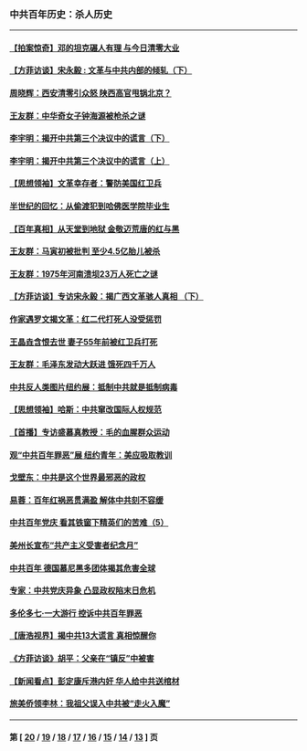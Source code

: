 ### 中共百年历史：杀人历史
---
#### [【拍案惊奇】邓的坦克碾人有理 与今日清零大业](../../pages/nf1176106/n13729574.md?08170430) 
#### [【方菲访谈】宋永毅 : 文革与中共内部的倾轧（下）](../../pages/nf1176106/n13486836.md?08170430) 
#### [周晓辉：西安清零引众怒 陕西高官甩锅北京？](../../pages/nf1176106/n13484627.md?08170430) 
#### [王友群：中华奇女子钟海源被枪杀之谜](../../pages/nf1176106/n13430555.md?08170430) 
#### [李宇明：揭开中共第三个决议中的谎言（下）](../../pages/nf1176106/n13389389.md?08170430) 
#### [李宇明：揭开中共第三个决议中的谎言（上）](../../pages/nf1176106/n13388697.md?08170430) 
#### [【思想领袖】文革幸存者：警防美国红卫兵](../../pages/nf1176106/n13339289.md?08170430) 
#### [半世纪的回忆：从偷渡犯到哈佛医学院毕业生](../../pages/nf1176106/n13345328.md?08170430) 
#### [【百年真相】从天堂到地狱 金敬迈荒唐的红与黑](../../pages/nf1176106/n13336995.md?08170430) 
#### [王友群：马寅初被批判 至少4.5亿胎儿被杀](../../pages/nf1176106/n13260313.md?08170430) 
#### [王友群：1975年河南溃坝23万人死亡之谜](../../pages/nf1176106/n13231576.md?08170430) 
#### [【方菲访谈】专访宋永毅：揭广西文革骇人真相 （下）](../../pages/nf1176106/n13209074.md?08170430) 
#### [作家遇罗文揭文革：红二代打死人没受惩罚](../../pages/nf1176106/n13205254.md?08170430) 
#### [王晶垚含恨去世 妻子55年前被红卫兵打死](../../pages/nf1176106/n13203590.md?08170430) 
#### [王友群：毛泽东发动大跃进 饿死四千万人](../../pages/nf1176106/n13177158.md?08170430) 
#### [中共反人类图片纽约展：抵制中共就是抵制病毒](../../pages/nf1176106/n13115371.md?08170430) 
#### [【思想领袖】哈斯：中共窜改国际人权规范](../../pages/nf1176106/n13053647.md?08170430) 
#### [【首播】专访盛慕真教授：毛的血腥群众运动](../../pages/nf1176106/n13091782.md?08170430) 
#### [观“中共百年罪恶”展 纽约青年：美应吸取教训](../../pages/nf1176106/n13085246.md?08170430) 
#### [戈壁东：中共是这个世界最邪恶的政权](../../pages/nf1176106/n13085641.md?08170430) 
#### [易蓉：百年红祸恶贯满盈 解体中共刻不容缓](../../pages/nf1176106/n13084455.md?08170430) 
#### [中共百年党庆 看其铁窗下精英们的苦难（5）](../../pages/nf1176106/n13076766.md?08170430) 
#### [美州长宣布“共产主义受害者纪念月”](../../pages/nf1176106/n13074024.md?08170430) 
#### [中共百年 德国慕尼黑多团体揭其危害全球](../../pages/nf1176106/n13068873.md?08170430) 
#### [专家：中共党庆异象 凸显政权陷末日危机](../../pages/nf1176106/n13067084.md?08170430) 
#### [多伦多七·一大游行 控诉中共百年罪恶](../../pages/nf1176106/n13062043.md?08170430) 
#### [【唐浩视界】揭中共13大谎言 真相惊醒你](../../pages/nf1176106/n13065208.md?08170430) 
#### [《方菲访谈》胡平：父亲在“镇反”中被害](../../pages/nf1176106/n13064114.md?08170430) 
#### [【新闻看点】彭定康斥港内奸 华人给中共送棺材](../../pages/nf1176106/n13064230.md?08170430) 
#### [旅美侨领李林：我祖父误入中共被“走火入魔”](../../pages/nf1176106/n13062777.md?08170430) 

---
#### 第 [ [20](./20.md?08170430) / [19](./19.md?08170430) / [18](./18.md?08170430) / [17](./17.md?08170430) / [16](./16.md?08170430) / [15](./15.md?08170430) / [14](./14.md?08170430) / [13](./13.md?08170430) ] 页
